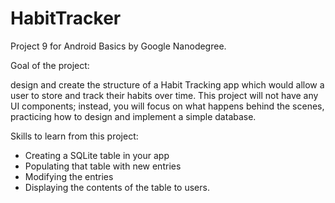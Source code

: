 # HabitTracker
Project 9 for Android Basics by Google Nanodegree.

Goal of the project:

design and create the structure of a Habit Tracking app which would allow a user
to store and track their habits over time. This project will not have any UI
components; instead, you will focus on what happens behind the scenes, practicing
how to design and implement a simple database.


Skills to learn from this project:

* Creating a SQLite table in your app
* Populating that table with new entries
* Modifying the entries
* Displaying the contents of the table to users.
